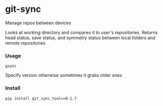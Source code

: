 # git-sync
Manage repos between devices

Looks at working directory and compares it to user's repositories.
Returns head status, save status, and symmetry status between
local folders and remote repositories

### Usage
```gsync```

Specify version otherwise sometimes it grabs older ones

### Install
```pip install git_sync_tool==0.1.7```

